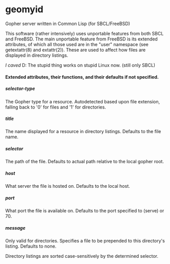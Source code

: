 # geomyid
Gopher server written in Common Lisp (for SBCL/FreeBSD)

This software (rather intensively) uses unportable features from both SBCL and FreeBSD.
The main unportable feature from FreeBSD is its extended attributes,
of which all those used are in the "user" namespace (see getextattr(8) and extattr(2)).
These are used to affect how files are displayed in directory listings.

_I caved_ D: The stupid thing works on stupid Linux now. (still only SBCL)

#### Extended attributes, their functions, and their defaults if not specified.
##### selector-type
The Gopher type for a resource. Autodetected based upon file extension, falling back to '0' for files and '1' for directories.
##### title
The name displayed for a resource in directory listings. Defaults to the file name.
##### selector
The path of the file. Defaults to actual path relative to the local gopher root.
##### host
What server the file is hosted on. Defaults to the local host.
##### port
What port the file is available on. Defaults to the port specified to (serve) or 70.
##### message
Only valid for directories. Specifies a file to be prepended to this directory's listing. Defaults to none.

Directory listings are sorted case-sensitively by the determined selector.
